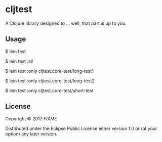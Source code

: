 # cljtest

A Clojure library designed to ... well, that part is up to you.

## Usage

$ lein test

$ lein test :all

$ lein test :only cljtest.core-test/long-test1

$ lein test :only cljtest.core-test/long-test2

$ lein test :only cljtest.core-test/short-test

## License

Copyright © 2017 FIXME

Distributed under the Eclipse Public License either version 1.0 or (at
your option) any later version.
